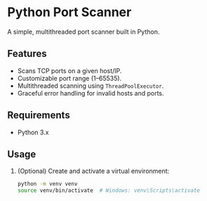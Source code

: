 # Python Port Scanner

A simple, multithreaded port scanner built in Python.

## Features

- Scans TCP ports on a given host/IP.
- Customizable port range (1–65535).
- Multithreaded scanning using `ThreadPoolExecutor`.
- Graceful error handling for invalid hosts and ports.

## Requirements

- Python 3.x

## Usage

1. (Optional) Create and activate a virtual environment:
   ```bash
   python -m venv venv
   source venv/bin/activate  # Windows: venv\Scripts\activate
